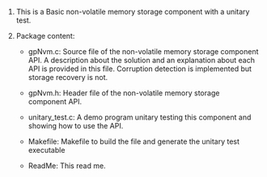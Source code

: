 1) This is a Basic non-volatile memory storage component with a unitary test.

2) Package content:

   - gpNvm.c: Source file of the non-volatile memory storage component API. 
              A description about the solution and an explanation about each API is provided in this file.
              Corruption detection is implemented but storage recovery is not.

   - gpNvm.h: Header file of the non-volatile memory storage component API.

   - unitary_test.c: A demo program unitary testing this component and showing how to use the API.

   - Makefile: Makefile to build the file and generate the unitary test executable

   - ReadMe: This read me.
